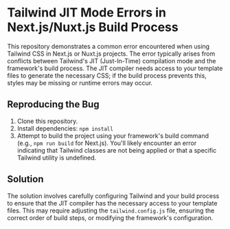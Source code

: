 # Tailwind JIT Mode Errors in Next.js/Nuxt.js Build Process

This repository demonstrates a common error encountered when using Tailwind CSS in Next.js or Nuxt.js projects. The error typically arises from conflicts between Tailwind's JIT (Just-In-Time) compilation mode and the framework's build process.  The JIT compiler needs access to your template files to generate the necessary CSS; if the build process prevents this, styles may be missing or runtime errors may occur.

## Reproducing the Bug

1. Clone this repository.
2. Install dependencies: `npm install`
3. Attempt to build the project using your framework's build command (e.g., `npm run build` for Next.js).  You'll likely encounter an error indicating that Tailwind classes are not being applied or that a specific Tailwind utility is undefined.

## Solution

The solution involves carefully configuring Tailwind and your build process to ensure that the JIT compiler has the necessary access to your template files. This may require adjusting the `tailwind.config.js` file, ensuring the correct order of build steps, or modifying the framework's configuration.